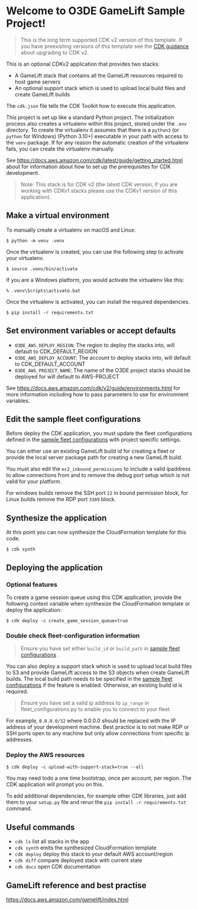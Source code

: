 # Welcome to O3DE GameLift Sample Project!
> This is the long term supported CDK v2 version of this template. If you have preexisting versions of this template
see the [CDK guidance](https://docs.aws.amazon.com/cdk/v2/guide/migrating-v2.html) about upgrading to CDK v2.

This is an optional CDKv2 application that provides two stacks:

  * A GameLift stack that contains all the GameLift resources required to host game servers
  * An optional support stack which is used to upload local build files and create GameLift builds

The `cdk.json` file tells the CDK Toolkit how to execute this application.

This project is set up like a standard Python project.  The initialization
process also creates a virtualenv within this project, stored under the `.env`
directory.  To create the virtualenv it assumes that there is a `python3`
(or `python` for Windows) (Python 3.10+) executable in your path with access to the `venv`
package. If for any reason the automatic creation of the virtualenv fails,
you can create the virtualenv manually.

See https://docs.aws.amazon.com/cdk/latest/guide/getting_started.html about for information about how to set up
the prerequisites for CDK development.

> Note: This stack is for CDK v2 (the latest CDK version, if you are working with CDKv1 stacks please use the CDKv1 version of this application).

## Make a virtual environment
To manually create a virtualenv on macOS and Linux:

```
$ python -m venv .venv
```

Once the virtualenv is created, you can use the following step to activate your virtualenv.

```
$ source .venv/bin/activate
```

If you are a Windows platform, you would activate the virtualenv like this:

```
% .venv\Scripts\activate.bat
```

Once the virtualenv is activated, you can install the required dependencies.

```
$ pip install -r requirements.txt
```

## Set environment variables or accept defaults

* `O3DE_AWS_DEPLOY_REGION`: The region to deploy the stacks into, will default to CDK_DEFAULT_REGION
* `O3DE_AWS_DEPLOY_ACCOUNT`: The account to deploy stacks into, will default to CDK_DEFAULT_ACCOUNT
* `O3DE_AWS_PROJECT_NAME`: The name of the O3DE project stacks should be deployed for will default to AWS-PROJECT

See https://docs.aws.amazon.com/cdk/v2/guide/environments.html for more information including how to pass parameters
to use for environment variables.

## Edit the sample fleet configurations

Before deploy the CDK application, you must update the fleet configurations defined in the
[sample fleet configurations](aws_gamelift/fleet_configurations.py) with project specific settings. 

You can either use an existing GameLift build id for creating a fleet or provide the local server package path 
for creating a new GameLift build.

You must also edit the `ec2_inbound_permissions` to include a valid ipaddress to allow connections from and to remove the
debug port setup which is not valid for your platform.

For windows builds remove the SSH port `22` in bound permission block, for Linux builds remove the RDP port `3389` block.

## Synthesize the application

At this point you can now synthesize the CloudFormation template for this code.

```
$ cdk synth
```

## Deploying the application

### Optional features
To create a game session queue using this CDK application, provide the following context variable 
when synthesize the CloudFormation template or deploy the application:

```
$ cdk deploy -c create_game_session_queue=true
```

### Double check fleet-configuration information
> Ensure you have set either `build_id` or `build_path` in [sample fleet configurations](aws_gamelift/fleet_configurations.py) .

You can also deploy a support stack which is used to upload local build files to S3 and provide GameLift access 
to the S3 objects when create GameLift builds. The local build path needs to be specified in the
[sample fleet configurations](aws_gamelift/fleet_configurations.py) if the feature is enabled. Otherwise, an existing
build id is required.

> Ensure you have set a valid ip address to `ip_range` in fleet_configurations.py to enable you to connect to your fleet.

For example, `0.0.0.0/32` where 0.0.0.0 should be replaced with the IP address of your development machine. Best practice is to not make RDP or SSH ports open to any machine but only allow connections from specific ip addresses.

### Deploy the AWS resources
```
$ cdk deploy -c upload-with-support-stack=true --all
```

You may need todo a one time bootstrap, once per account, per region. The CDK application will prompt you on this.

To add additional dependencies, for example other CDK libraries, just add
them to your `setup.py` file and rerun the `pip install -r requirements.txt`
command.

## Useful commands

 * `cdk ls`          list all stacks in the app
 * `cdk synth`       emits the synthesized CloudFormation template
 * `cdk deploy`      deploy this stack to your default AWS account/region
 * `cdk diff`        compare deployed stack with current state
 * `cdk docs`        open CDK documentation
 
## GameLift reference and best practise
https://docs.aws.amazon.com/gamelift/index.html

